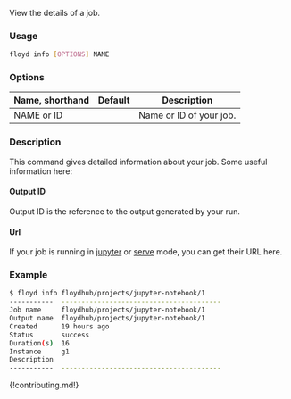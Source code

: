 View the details of a job.

### Usage
```bash
floyd info [OPTIONS] NAME
```

### Options
| Name, shorthand | Default | Description |
| --------------- | ------- | ----------- |
| NAME or ID |      | Name or ID of your job. |

### Description
This command gives detailed information about your job. Some useful information here:

#### Output ID
Output ID is the reference to the output generated by your run. 

#### Url
If your job is running in [jupyter](../guides/jupyter) or [serve](../guides/style_transfer/#serve-mode) mode, you can get their URL here.

### Example
```bash
$ floyd info floydhub/projects/jupyter-notebook/1
-----------  ----------------------------------------
Job name     floydhub/projects/jupyter-notebook/1
Output name  floydhub/projects/jupyter-notebook/1
Created      19 hours ago
Status       success
Duration(s)  16
Instance     g1
Description
-----------  ----------------------------------------
```

{!contributing.md!}
